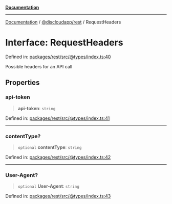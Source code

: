 [**Documentation**](../../../README.md)

***

[Documentation](../../../packages.md) / [@discloudapp/rest](../README.md) / RequestHeaders

# Interface: RequestHeaders

Defined in: [packages/rest/src/@types/index.ts:40](https://github.com/discloud/discloud.app/blob/e06d08869d94db25520cbe5fdcc3cdbc242fb0cb/packages/rest/src/@types/index.ts#L40)

Possible headers for an API call

## Properties

### api-token

> **api-token**: `string`

Defined in: [packages/rest/src/@types/index.ts:41](https://github.com/discloud/discloud.app/blob/e06d08869d94db25520cbe5fdcc3cdbc242fb0cb/packages/rest/src/@types/index.ts#L41)

***

### contentType?

> `optional` **contentType**: `string`

Defined in: [packages/rest/src/@types/index.ts:42](https://github.com/discloud/discloud.app/blob/e06d08869d94db25520cbe5fdcc3cdbc242fb0cb/packages/rest/src/@types/index.ts#L42)

***

### User-Agent?

> `optional` **User-Agent**: `string`

Defined in: [packages/rest/src/@types/index.ts:43](https://github.com/discloud/discloud.app/blob/e06d08869d94db25520cbe5fdcc3cdbc242fb0cb/packages/rest/src/@types/index.ts#L43)
